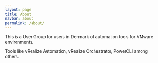 ```yaml
---
layout: page
title: About
navbar: about
permalink: /about/
---
```

This is a User Group for users in Denmark of automation tools for VMware environments.

Tools like vRealize Automation, vRealize Orchestrator, PowerCLI among others.

